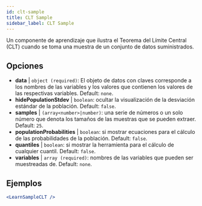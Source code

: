 ```yaml
---
id: clt-sample
title: CLT Sample
sidebar_label: CLT Sample
---
```


Un componente de aprendizaje que ilustra el Teorema del Límite Central (CLT) cuando se toma una muestra de un conjunto de datos suministrados.

## Opciones

* __data__ | `object (required)`: El objeto de datos con claves corresponde a los nombres de las variables y los valores que contienen los valores de las respectivas variables. Default: `none`.
* __hidePopulationStdev__ | `boolean`: ocultar la visualización de la desviación estándar de la población. Default: `false`.
* __samples__ | `(array<number>|number)`: una serie de números o un solo número que denota los tamaños de las muestras que se pueden extraer. Default: `25`.
* __populationProbabilities__ | `boolean`: si mostrar ecuaciones para el cálculo de las probabilidades de la población. Default: `false`.
* __quantiles__ | `boolean`: si mostrar la herramienta para el cálculo de cualquier cuantil. Default: `false`.
* __variables__ | `array (required)`: nombres de las variables que pueden ser muestreadas de. Default: `none`.


## Ejemplos

```jsx live
<LearnSampleCLT />
```

